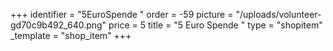 +++
identifier = "5EuroSpende "
order = -59
picture = "/uploads/volunteer-gd70c9b492_640.png"
price = 5
title = "5 Euro Spende "
type = "shopitem"
_template = "shop_item"
+++

